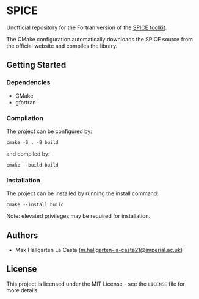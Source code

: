 # SPICE
Unofficial repository for the Fortran version of the [SPICE toolkit](https://naif.jpl.nasa.gov/naif/toolkit.html).

The CMake configuration automatically downloads the SPICE source from the official website and compiles the library.

## Getting Started

### Dependencies
* CMake
* gfortran

### Compilation
The project can be configured by:
```
cmake -S . -B build
```
and compiled by:
```
cmake --build build
```

### Installation
The project can be installed by running the install command:
```
cmake --install build
```
Note: elevated privileges may be required for installation.

## Authors
* Max Hallgarten La Casta (m.hallgarten-la-casta21@imperial.ac.uk)

## License
This project is licensed under the MIT License - see the `LICENSE` file for more details.
